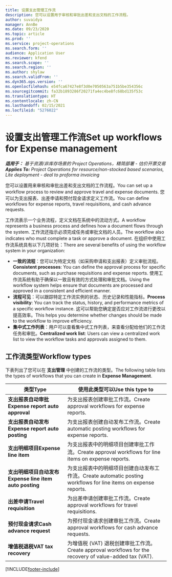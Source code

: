```yaml
---
title: 设置支出管理工作流
description: 您可以设置用于审核和审批出差和支出文档的工作流程。
author: suvaidya
manager: AnnBe
ms.date: 09/23/2020
ms.topic: article
ms.prod: ''
ms.service: project-operations
ms.search.form: ''
audience: Application User
ms.reviewer: kfend
ms.search.scope: ''
ms.search.region: ''
ms.author: shylaw
ms.search.validFrom: ''
ms.dyn365.ops.version: ''
ms.openlocfilehash: e54fca67427e8f3d0e7050563a751b5be354356c
ms.sourcegitcommit: fa32b1893286f20271fa4ec4be8fc68bd135f53c
ms.translationtype: HT
ms.contentlocale: zh-CN
ms.lasthandoff: 02/15/2021
ms.locfileid: "5276022"
---
```

# <a name="set-up-workflows-for-expense-management"></a><span data-ttu-id="c86f0-103">设置支出管理工作流</span><span class="sxs-lookup"><span data-stu-id="c86f0-103">Set up workflows for Expense management</span></span>

<span data-ttu-id="c86f0-104">_**适用于：** 基于资源/非库存场景的 Project Operations，精简部署 - 估价开票交易_</span><span class="sxs-lookup"><span data-stu-id="c86f0-104">_**Applies To:** Project Operations for resource/non-stocked based scenarios, Lite deployment - deal to proforma invoicing_</span></span>

<span data-ttu-id="c86f0-105">您可以设置用来审核和审批出差和支出文档的工作流程。</span><span class="sxs-lookup"><span data-stu-id="c86f0-105">You can set up a workflow process to review and approve travel and expense documents.</span></span> <span data-ttu-id="c86f0-106">您可以为支出报表、出差申请和预付现金请求定义工作流。</span><span class="sxs-lookup"><span data-stu-id="c86f0-106">You can define workflows for expense reports, travel requisitions, and cash advance requests.</span></span>

<span data-ttu-id="c86f0-107">工作流表示一个业务流程，定义文档在系统中的流动方式。</span><span class="sxs-lookup"><span data-stu-id="c86f0-107">A workflow represents a business process and defines how a document flows through the system.</span></span> <span data-ttu-id="c86f0-108">工作流还指示必须完成任务或审批文档的人员。</span><span class="sxs-lookup"><span data-stu-id="c86f0-108">The workflow also indicates who must complete a task or approve a document.</span></span> <span data-ttu-id="c86f0-109">在组织中使用工作流系统具有以下几项好处：</span><span class="sxs-lookup"><span data-stu-id="c86f0-109">There are several benefits of using the workflow system in your organization:</span></span>

- <span data-ttu-id="c86f0-110">**一致的流程**：您可以为特定文档（如采购申请和支出报表）定义审批流程。</span><span class="sxs-lookup"><span data-stu-id="c86f0-110">**Consistent processes**: You can define the approval process for specific documents, such as purchase requisitions and expense reports.</span></span> <span data-ttu-id="c86f0-111">使用工作流系统有助于确保以一致且有效的方式处理和审批文档。</span><span class="sxs-lookup"><span data-stu-id="c86f0-111">Using the workflow system helps ensure that documents are processed and approved in a consistent and efficient manner.</span></span>
- <span data-ttu-id="c86f0-112">**流程可见**：可以跟踪特定工作流实例的状态、历史记录和性能指标。</span><span class="sxs-lookup"><span data-stu-id="c86f0-112">**Process visibility**: You can track the status, history, and performance metrics of a specific workflow instance.</span></span> <span data-ttu-id="c86f0-113">这可以帮助您确定是否应对工作流进行更改以提高效率。</span><span class="sxs-lookup"><span data-stu-id="c86f0-113">This helps you determine whether changes should be made to the workflow to improve efficiency.</span></span>
- <span data-ttu-id="c86f0-114">**集中式工作列表**：用户可以查看集中式工作列表，来查看分配给他们的工作流任务和审批。</span><span class="sxs-lookup"><span data-stu-id="c86f0-114">**Centralized work list**: Users can view a centralized work list to view the workflow tasks and approvals assigned to them.</span></span> 

## <a name="workflow-types"></a><span data-ttu-id="c86f0-115">工作流类型</span><span class="sxs-lookup"><span data-stu-id="c86f0-115">Workflow types</span></span>

<span data-ttu-id="c86f0-116">下表列出了您可以在 **支出管理** 中创建的工作流的类型。</span><span class="sxs-lookup"><span data-stu-id="c86f0-116">The following table lists the types of workflows that you can create in **Expense Management**.</span></span>


|              <span data-ttu-id="c86f0-117"><strong>类型</strong></span><span class="sxs-lookup"><span data-stu-id="c86f0-117"><strong>Type</strong></span></span>              |                   <span data-ttu-id="c86f0-118"><strong>使用此类型可以</strong></span><span class="sxs-lookup"><span data-stu-id="c86f0-118"><strong>Use this type to</strong></span></span>                   |
|-------------------------------------------------|-----------------------------------------------------------------------|
|   <span data-ttu-id="c86f0-119"><strong>支出报表自动审批</strong></span><span class="sxs-lookup"><span data-stu-id="c86f0-119"><strong>Expense report auto approval</strong></span></span> |            <span data-ttu-id="c86f0-120">为支出报表创建审批工作流。</span><span class="sxs-lookup"><span data-stu-id="c86f0-120">Create approval workflows for expense reports.</span></span>             |
|  <span data-ttu-id="c86f0-121"><strong>支出报表自动发布</strong></span><span class="sxs-lookup"><span data-stu-id="c86f0-121"><strong>Expense report auto posting</strong></span></span>   |        <span data-ttu-id="c86f0-122">为支出报表创建自动发布工作流。</span><span class="sxs-lookup"><span data-stu-id="c86f0-122">Create automatic posting workflows for expense reports.</span></span>        |
|       <span data-ttu-id="c86f0-123"><strong>支出明细项目</strong></span><span class="sxs-lookup"><span data-stu-id="c86f0-123"><strong>Expense line item</strong></span></span>        |     <span data-ttu-id="c86f0-124">为支出报表中的明细项目创建审批工作流。</span><span class="sxs-lookup"><span data-stu-id="c86f0-124">Create approval workflows for line items on expense reports.</span></span>      |
| <span data-ttu-id="c86f0-125"><strong>支出明细项目自动发布</strong></span><span class="sxs-lookup"><span data-stu-id="c86f0-125"><strong>Expense line item auto posting</strong></span></span> | <span data-ttu-id="c86f0-126">为支出报表中的明细项目创建自动发布工作流。</span><span class="sxs-lookup"><span data-stu-id="c86f0-126">Create automatic posting workflows for line items on expense reports.</span></span> |
|       <span data-ttu-id="c86f0-127"><strong>出差申请</strong></span><span class="sxs-lookup"><span data-stu-id="c86f0-127"><strong>Travel requisition</strong></span></span>       |          <span data-ttu-id="c86f0-128">为出差申请创建审批工作流。</span><span class="sxs-lookup"><span data-stu-id="c86f0-128">Create approval workflows for travel requisitions.</span></span>           |
|      <span data-ttu-id="c86f0-129"><strong>预付现金请求</strong></span><span class="sxs-lookup"><span data-stu-id="c86f0-129"><strong>Cash advance request</strong></span></span>      |         <span data-ttu-id="c86f0-130">为预付现金请求创建审批工作流。</span><span class="sxs-lookup"><span data-stu-id="c86f0-130">Create approval workflows for cash advance requests.</span></span>          |
|        <span data-ttu-id="c86f0-131"><strong>增值税退税</strong></span><span class="sxs-lookup"><span data-stu-id="c86f0-131"><strong>VAT tax recovery</strong></span></span>        | <span data-ttu-id="c86f0-132">为增值税 (VAT) 退税创建审批工作流。</span><span class="sxs-lookup"><span data-stu-id="c86f0-132">Create approval workflows for the recovery of value-added tax (VAT).</span></span>  |


[!INCLUDE[footer-include](../includes/footer-banner.md)]